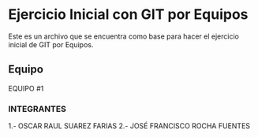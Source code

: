 # Ejercicio Inicial con GIT por Equipos

Este es un archivo que se encuentra como base para hacer el ejercicio inicial de GIT por Equipos.

## Equipo
EQUIPO #1

### INTEGRANTES
1.- OSCAR RAUL SUAREZ FARIAS
2.- JOSÉ FRANCISCO ROCHA FUENTES
